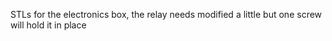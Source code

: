 STLs for the electronics box, the relay needs modified a little but one screw will hold it in place

